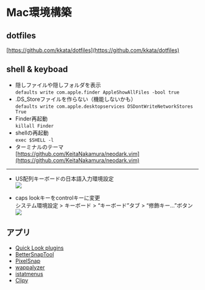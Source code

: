 # Mac環境構築

## dotfiles
[https://github.com/kkata/dotfiles](https://github.com/kkata/dotfiles)

## shell & keyboad

- 隠しファイルや隠しフォルダを表示  
  `defaults write com.apple.finder AppleShowAllFiles -bool true`
- .DS_Storeファイルを作らない（機能しないかも）  
  `defaults write com.apple.desktopservices DSDontWriteNetworkStores True`
- Finder再起動  
  `killall Finder`
- shellの再起動  
  `exec $SHELL -l`
- ターミナルのテーマ  
  [https://github.com/KeitaNakamura/neodark.vim](https://github.com/KeitaNakamura/neodark.vim)

---

- US配列キーボードの日本語入力環境設定  
  ![](/tool.keyboad1.png)
  
- caps lookキーをcontrolキーに変更  
  システム環境設定 > キーボード > “キーボード”タブ > “修飾キー...”ボタン
    ![](/tool.keyboad3.png)

## アプリ
- [Quick Look plugins](https://github.com/sindresorhus/quick-look-plugins)
- [BetterSnapTool](https://apps.apple.com/jp/app/bettersnaptool/id417375580?mt=12)
- [PixelSnap](https://getpixelsnap.com/)
- [wappalyzer](https://www.wappalyzer.com/)
- [istatmenus](https://bjango.com/mac/istatmenus/)
- [Clipy](https://clipy-app.com/)
